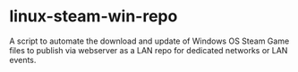 linux-steam-win-repo
====================

A script to automate the download and update of Windows OS Steam Game files to publish via webserver as a LAN repo for dedicated networks or LAN events.
